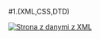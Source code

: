 #1.(XML,CSS,DTD)


<a href="https://imgflip.com/gif/50tii7"><img src="https://i.imgflip.com/50tii7.gif" title="Strona z danymi z XML"/></a>
